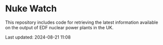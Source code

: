 # Nuke Watch

This repository includes code for retrieving the latest information available on the output of EDF nuclear power plants in the UK.

Last updated: 2024-08-21 11:08